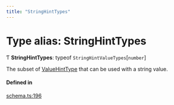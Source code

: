 ```yaml
---
title: "StringHintTypes"
---
```

# Type alias: StringHintTypes

Ƭ **StringHintTypes**: typeof `StringHintValueTypes`[`number`]

The subset of [ValueHintType](../enums/ValueHintType.md) that can be used with a string value.

#### Defined in

[schema.ts:196](https://github.com/coda/packs-sdk/blob/main/schema.ts#L196)
